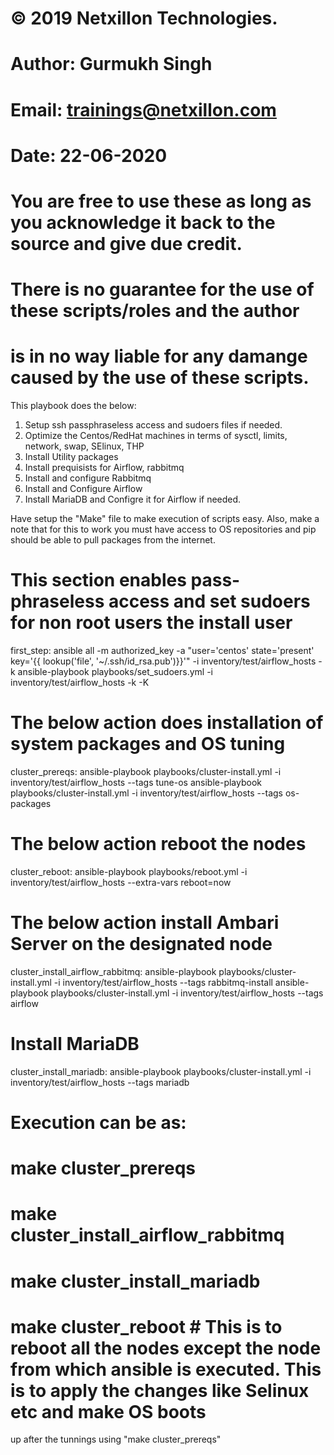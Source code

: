 # © 2019 Netxillon Technologies.
# Author: Gurmukh Singh
# Email: trainings@netxillon.com
# Date: 22-06-2020

# You are free to use these as long as you acknowledge it back to the source and give due credit.
# There is no guarantee for the use of these scripts/roles and the author
# is in no way liable for any damange caused by the use of these scripts.

This playbook does the below:

1. Setup ssh passphraseless access and sudoers files if needed.
2. Optimize the Centos/RedHat machines in terms of sysctl, limits, network, swap, SElinux, THP
3. Install Utility packages
4. Install prequisists for Airflow, rabbitmq
5. Install and configure Rabbitmq
6. Install and Configure Airflow
7. Install MariaDB and Configre it for Airflow if needed.

Have setup the "Make" file to make execution of scripts easy. Also, make a note that for this to work you must have access to OS repositories
and pip should be able to pull packages from the internet.

# This section enables pass-phraseless access and set sudoers for non root users the install user
first_step:
	ansible all  -m authorized_key -a "user='centos' state='present' key='{{ lookup('file', '~/.ssh/id_rsa.pub')}}'" -i inventory/test/airflow_hosts -k
	ansible-playbook playbooks/set_sudoers.yml -i inventory/test/airflow_hosts -k -K

# The below action does installation of system packages and OS tuning
cluster_prereqs:
	ansible-playbook playbooks/cluster-install.yml -i inventory/test/airflow_hosts  --tags tune-os
	ansible-playbook playbooks/cluster-install.yml -i inventory/test/airflow_hosts  --tags os-packages

# The below action reboot the nodes
cluster_reboot:
	ansible-playbook playbooks/reboot.yml -i inventory/test/airflow_hosts --extra-vars reboot=now

# The below action install Ambari Server on the designated node
cluster_install_airflow_rabbitmq:
	ansible-playbook playbooks/cluster-install.yml -i inventory/test/airflow_hosts  --tags rabbitmq-install
	ansible-playbook playbooks/cluster-install.yml -i inventory/test/airflow_hosts  --tags airflow

# Install MariaDB
cluster_install_mariadb:
	ansible-playbook playbooks/cluster-install.yml -i inventory/test/airflow_hosts  --tags mariadb

# Execution can be as:

# make cluster_prereqs
# make cluster_install_airflow_rabbitmq
# make cluster_install_mariadb
# make cluster_reboot # This is to reboot all the nodes except the node from which ansible is executed. This is to apply the changes like Selinux etc and make OS boots
up after the tunnings using "make cluster_prereqs"
